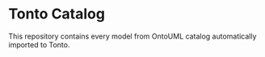 # Tonto Catalog

This repository contains every model from OntoUML catalog automatically imported to Tonto.